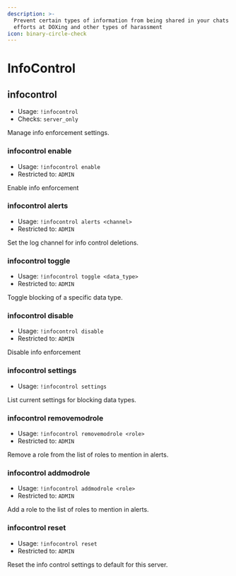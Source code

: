 ```yaml
---
description: >-
  Prevent certain types of information from being shared in your chats to impede
  efforts at DOXing and other types of harassment
icon: binary-circle-check
---
```


# InfoControl

## infocontrol

* Usage: `!infocontrol`
* Checks: `server_only`

Manage info enforcement settings.

### infocontrol enable

* Usage: `!infocontrol enable`
* Restricted to: `ADMIN`

Enable info enforcement

### infocontrol alerts

* Usage: `!infocontrol alerts <channel>`
* Restricted to: `ADMIN`

Set the log channel for info control deletions.

### infocontrol toggle

* Usage: `!infocontrol toggle <data_type>`
* Restricted to: `ADMIN`

Toggle blocking of a specific data type.

### infocontrol disable

* Usage: `!infocontrol disable`
* Restricted to: `ADMIN`

Disable info enforcement

### infocontrol settings

* Usage: `!infocontrol settings`

List current settings for blocking data types.

### infocontrol removemodrole

* Usage: `!infocontrol removemodrole <role>`
* Restricted to: `ADMIN`

Remove a role from the list of roles to mention in alerts.

### infocontrol addmodrole

* Usage: `!infocontrol addmodrole <role>`
* Restricted to: `ADMIN`

Add a role to the list of roles to mention in alerts.

### infocontrol reset

* Usage: `!infocontrol reset`
* Restricted to: `ADMIN`

Reset the info control settings to default for this server.
